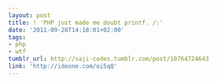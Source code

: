 ```yaml
---
layout: post
title: ! 'PHP just made me doubt printf. /:'
date: '2011-09-28T14:18:01+02:00'
tags:
- php
- wtf
tumblr_url: http://saji-codes.tumblr.com/post/10764724643
link: 'http://ideone.com/oi5qQ'
---
```

